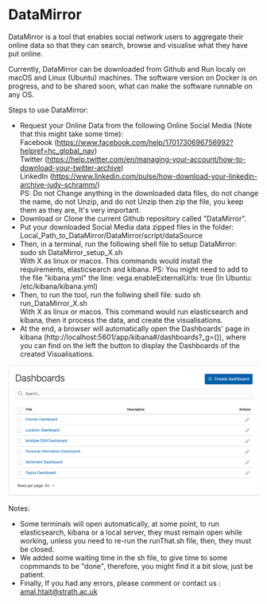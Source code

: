 # DataMirror
DataMirror is a tool that enables social network users to aggregate their online data so that they can search, browse and visualise what they have put online.

Currently, DataMirror can be downloaded from Github and Run localy on macOS and Linux (Ubuntu) machines.
The software version on Docker is on progress, and to be shared soon, what can make the software runnable on any OS. 

Steps to use DataMirror:
- Request your Online Data from the following Online Social Media (Note that this might take some time): <br/>
  Facebook (https://www.facebook.com/help/1701730696756992?helpref=hc_global_nav) <br/>
  Twitter (https://help.twitter.com/en/managing-your-account/how-to-download-your-twitter-archive) <br/>
  LinkedIn (https://www.linkedin.com/pulse/how-download-your-linkedin-archive-judy-schramm/) <br/>
  PS: Do not Change anything in the downloaded data files, do not change the name, do not Unzip, and do not Unzip then zip the   file, you keep them as they are, It's very important.
- Download or Clone the current Github repository called "DataMirror".
- Put your downloaded Social Media data zipped files in the folder: Local_Path_to_DataMirror/DataMirror/script/dataSource
- Then, in a terminal, run the following shell file to setup DataMirror:  <br/> 
    sudo sh DataMirror_setup_X.sh  <br/>
  With X as linux or macos.
  This commands would install the requirements, elasticsearch and kibana.
  PS: You might need to add to the file "kibana.yml" the line: vega.enableExternalUrls: true
      (In Ubuntu: /etc/kibana/kibana.yml)
- Then, to run the tool, run the follwing shell file:
    sudo sh run_DataMirror_X.sh  <br/>
    With X as linux or macos.
    This command would run elasticsearch and kibana, then it process the data, and create the visualisations.
- At the end, a browser will automatically open the Dashboards' page in kibana (http://localhost:5601/app/kibana#/dashboards?_g=()), where you can find on the left the button to display the Dashboards of the created Visualisations.
<img src="images/FirstPage.png" width=700>


Notes:
- Some terminals will open automatically, at some point, to run elasticsearch, kibana or a local server, they must remain open while working, unless you need to re-run the runThat.sh file, then, they must be closed.
- We added some waiting time in the sh file, to give time to some copmmands to be "done", therefore, you might find it a bit slow, just be patient.
- Finally, If you had any errors, please comment or contact us : amal.htait@strath.ac.uk




